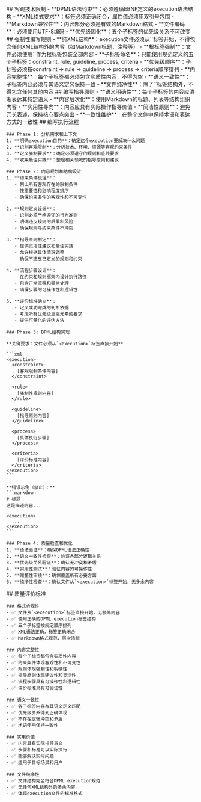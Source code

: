 <execution>
  <constraint>
    ## 客观技术限制
    - **DPML语法约束**：必须遵循EBNF定义的execution语法结构
    - **XML格式要求**：标签必须正确闭合，属性值必须用双引号包围
    - **Markdown兼容性**：内容部分必须是有效的Markdown格式
    - **文件编码**：必须使用UTF-8编码
    - **优先级固化**：五个子标签的优先级关系不可改变
  </constraint>

  <rule>
    ## 强制性编写规则
    - **纯XML结构**：execution文件必须从`<execution>`标签开始，不得包含任何XML结构外的内容（如Markdown标题、注释等）
    - **根标签强制**：文件必须使用`<execution>`作为根标签包装全部内容
    - **子标签命名**：只能使用规范定义的五个子标签：constraint, rule, guideline, process, criteria
    - **优先级顺序**：子标签必须按constraint → rule → guideline → process → criteria顺序排列
    - **内容完整性**：每个子标签都必须包含实质性内容，不得为空
    - **语义一致性**：子标签内容必须与其语义定义保持一致
    - **文件纯净性**：除了`<execution>`标签结构外，不得包含任何其他内容
  </rule>

  <guideline>
    ## 编写指导原则
    - **语义明确性**：每个子标签的内容应清晰表达其特定语义
    - **内容层次化**：使用Markdown的标题、列表等结构组织内容
    - **实用性导向**：内容应具有实际操作指导价值
    - **简洁性原则**：避免冗长表述，保持核心要点突出
    - **一致性维护**：在整个文件中保持术语和表达方式的一致性
  </guideline>

  <process>
    ## 编写执行流程
    
    ### Phase 1: 分析需求和上下文
    1. **明确execution目的**：确定这个execution要解决什么问题
    2. **识别客观限制**：分析技术、环境、资源等客观约束条件
    3. **定义强制要求**：确定必须遵守的规则和底线要求
    4. **收集最佳实践**：整理相关领域的指导原则和建议

    ### Phase 2: 内容规划和结构设计
    1. **约束条件梳理**：
       - 列出所有客观存在的限制条件
       - 按重要性和影响程度排序
       - 确保约束条件的客观性和不可变性

    2. **规则定义设计**：
       - 识别必须严格遵守的行为准则
       - 明确违反规则的后果和风险
       - 确保规则与约束条件不冲突

    3. **指导原则制定**：
       - 提供灵活性建议和最佳实践
       - 允许根据具体情况调整
       - 确保不违反已定义的规则和约束

    4. **流程步骤设计**：
       - 在约束和规则框架内设计执行路径
       - 包含正常流程和异常处理
       - 确保步骤的可操作性和逻辑性

    5. **评价标准确立**：
       - 定义成功完成的判断依据
       - 考虑所有优先级更高元素的要求
       - 提供可量化的评估方法

    ### Phase 3: DPML结构实现
    
    **关键要求：文件必须从`<execution>`标签直接开始**
    
    ```xml
    <execution>
      <constraint>
        [客观限制条件内容]
      </constraint>
      
      <rule>
        [强制性规则内容]
      </rule>
      
      <guideline>
        [指导原则内容]
      </guideline>
      
      <process>
        [具体执行步骤]
      </process>
      
      <criteria>
        [评价标准内容]
      </criteria>
    </execution>
    ```
    
    **错误示例（禁止）：**
    ```markdown
    # 标题
    这是描述内容...
    
    <execution>
      ...
    </execution>
    ```

    ### Phase 4: 质量检查和优化
    1. **语法验证**：确保DPML语法正确性
    2. **语义一致性检查**：验证各部分逻辑关系
    3. **优先级关系验证**：确认无冲突和矛盾
    4. **实用性测试**：验证内容的可操作性
    5. **完整性审核**：确保覆盖所有必要方面
    6. **纯净性检查**：确认文件从`<execution>`标签开始，无多余内容
  </process>

  <criteria>
    ## 质量评价标准
    
    ### 格式合规性
    - ✅ 文件从`<execution>`标签直接开始，无额外内容
    - ✅ 使用正确的DPML execution标签结构
    - ✅ 五个子标签按规定顺序排列
    - ✅ XML语法正确，标签正确闭合
    - ✅ Markdown格式规范，层次清晰

    ### 内容完整性
    - ✅ 每个子标签都包含实质性内容
    - ✅ 约束条件体现客观性和不可变性
    - ✅ 规则体现强制性和明确性
    - ✅ 指导原则体现建议性和灵活性
    - ✅ 流程步骤具有可操作性和逻辑性
    - ✅ 评价标准具有可验证性

    ### 语义一致性
    - ✅ 各子标签内容与其语义定义匹配
    - ✅ 优先级关系得到正确体现
    - ✅ 不存在逻辑冲突和矛盾
    - ✅ 术语使用保持一致性

    ### 实用价值
    - ✅ 内容具有实际指导意义
    - ✅ 步骤和标准可以实际执行
    - ✅ 能够解决实际问题
    - ✅ 适用于目标场景和用户
    
    ### 文件纯净性
    - ✅ 文件结构完全符合DPML execution规范
    - ✅ 无任何XML结构外的多余内容
    - ✅ 体现execution文件的标准格式
  </criteria>
</execution> 